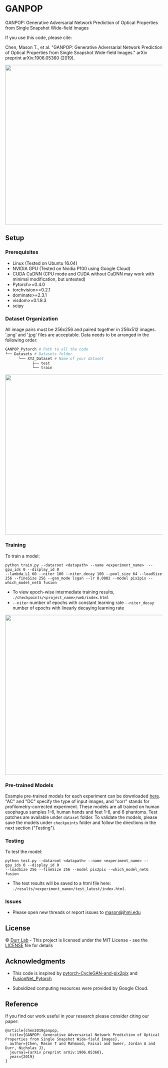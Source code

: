 # GANPOP
GANPOP: Generative Adversarial Network Prediction of Optical Properties from Single Snapshot Wide-field Images

If you use this code, please cite:

Chen, Mason T., et al. "GANPOP: Generative Adversarial Network Prediction of Optical Properties from Single Snapshot Wide-field Images." arXiv preprint arXiv:1906.05360 (2019).


<img src="https://github.com/masontchen/GANPOP_Pytorch/blob/master/imgs/Fig_1.jpg" width="512"/> 

## Setup

### Prerequisites

- Linux (Tested on Ubuntu 16.04)
- NVIDIA GPU (Tested on Nvidia P100 using Google Cloud)
- CUDA CuDNN (CPU mode and CUDA without CuDNN may work with minimal modification, but untested)
- Pytorch>=0.4.0
- torchvision>=0.2.1
- dominate>=2.3.1
- visdom>=0.1.8.3
- scipy

### Dataset Organization

All image pairs must be 256x256 and paired together in 256x512 images. '.png' and '.jpg' files are acceptable. Data needs to be arranged in the following order:

```bash
GANPOP_Pytorch # Path to all the code
└── Datasets # Datasets folder
      └── XYZ_Dataset # Name of your dataset
            ├── test
            └── train
```
<img src="https://github.com/masontchen/GANPOP_Pytorch/blob/master/imgs/Figure2.jpg" width="512"/>

### Training

To train a model:
```
python train.py --dataroot <datapath> --name <experiment_name>  --gpu_ids 0 --display_id 0 
--lambda_L1 60 --niter 100 --niter_decay 100 --pool_size 64 --loadSize 256 --fineSize 256 --gan_mode lsgan --lr 0.0002 --model pix2pix --which_model_netG fusion
```
- To view epoch-wise intermediate training results, `./checkpoints/<project_name>/web/index.html`
- `--niter` number of epochs with constant learning rate `--niter_decay` number of epochs with linearly decaying learning rate

<img src="https://github.com/masontchen/GANPOP_Pytorch/blob/master/imgs/Network.jpg" width="512"/> 

### Pre-trained Models

Example pre-trained models for each experiment can be downloaded [here](https://drive.google.com/drive/folders/1Qyh3k0MTiSJqTVIJnZ1KNFERv8NWPkR3?usp=sharing). "AC" and "DC" specify the type of input images, and "corr" stands for profilometry-corrected experiment. These models are all trained on human esophagus samples 1-6, human hands and feet 1-6, and 6 phantoms. Test patches are available under `dataset` folder. To validate the models, please save the models under `checkpoints` folder and follow the directions in the next section ("Testing").



### Testing

To test the model:
```
python test.py --dataroot <datapath> --name <experiment_name> --gpu_ids 0 --display_id 0 
--loadSize 256 --fineSize 256 --model pix2pix --which_model_netG fusion
```
- The test results will be saved to a html file here: `./results/<experiment_name>/test_latest/index.html`.

### Issues

- Please open new threads or report issues to mason@jhmi.edu

## License
© [Durr Lab](https://durr.jhu.edu) - This project is licensed under the MIT License - see the [LICENSE](LICENSE) file for details

## Acknowledgments
- This code is inspired by [pytorch-CycleGAN-and-pix2pix](https://github.com/junyanz/pytorch-CycleGAN-and-pix2pix) and [FusionNet_Pytorch](https://github.com/GunhoChoi/FusionNet_Pytorch)
* Subsidized computing resources were provided by Google Cloud.

## Reference
If you find our work useful in your research please consider citing our paper:
```
@article{chen2019ganpop,
  title={GANPOP: Generative Adversarial Network Prediction of Optical Properties from Single Snapshot Wide-field Images},
  author={Chen, Mason T and Mahmood, Faisal and Sweer, Jordan A and Durr, Nicholas J},
  journal={arXiv preprint arXiv:1906.05360},
  year={2019}
}
```
